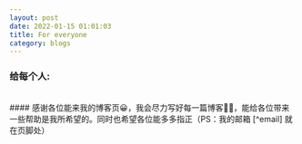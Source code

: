 ```yaml
---
layout: post
date: 2022-01-15 01:01:03
title: For everyone
category: blogs
---
```


### 给每个人:
<br>
#### 感谢各位能来我的博客页😀，我会尽力写好每一篇博客👨‍💻，能给各位带来一些帮助是我所希望的。同时也希望各位能多多指正（PS：我的邮箱 [^email] 就在页脚处） 

<br>
<br>
<br>
<br>
<br>
<br>
<br>
<br>
<br>
<br>

[^email]: zhengyinloong@126.com
